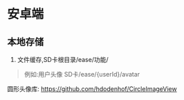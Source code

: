 # 安卓端
## 本地存储
1. 文件缓存,SD卡根目录/ease/功能/
> 例如:用户头像  SD卡/ease/{userId}/avatar

圆形头像库:
https://github.com/hdodenhof/CircleImageView